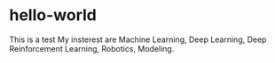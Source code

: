 # hello-world
This is a test
My insterest are Machine Learning, Deep Learning, Deep Reinforcement Learning, Robotics, Modeling.

